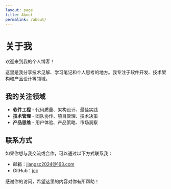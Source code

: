 ```yaml
---
layout: page
title: About
permalink: /about/
---
```


# 关于我

欢迎来到我的个人博客！

这里是我分享技术见解、学习笔记和个人思考的地方。我专注于软件开发、技术架构和产品设计等领域。

## 我的关注领域

- **软件工程** - 代码质量、架构设计、最佳实践
- **技术管理** - 团队协作、项目管理、技术决策
- **产品思维** - 用户体验、产品策略、市场洞察

## 联系方式

如果你想与我交流或合作，可以通过以下方式联系我：

- 邮箱：[jiangsc2024@163.com](mailto:jiangsc2024@163.com)
- GitHub：[jcc](https://github.com/jcc)

感谢你的访问，希望这里的内容对你有所帮助！ 